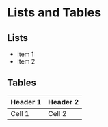# Lists and Tables

## Lists
- Item 1  
- Item 2  

## Tables
| Header 1 | Header 2 |  
|----------|----------|  
| Cell 1   | Cell 2   |
